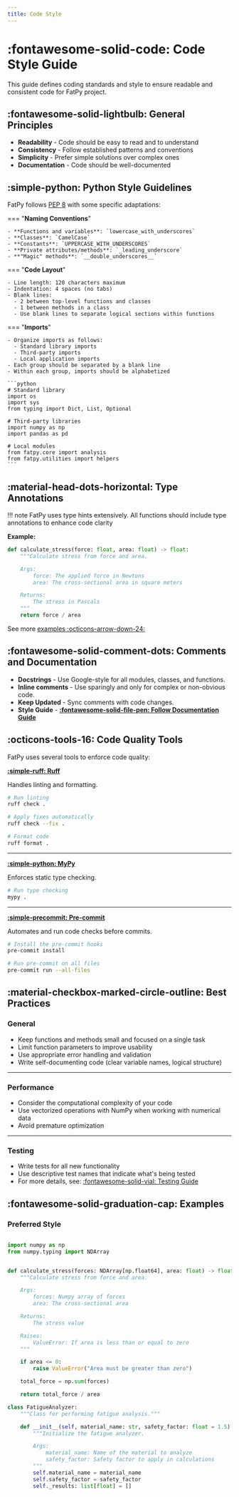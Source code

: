```yaml
---
title: Code Style
---
```



# :fontawesome-solid-code: Code Style Guide

This guide defines coding standards and style to ensure readable and consistent code for FatPy project.

## :fontawesome-solid-lightbulb: General Principles

- **Readability** - Code should be easy to read and to understand
- **Consistency** - Follow established patterns and conventions
- **Simplicity** - Prefer simple solutions over complex ones
- **Documentation** - Code should be well-documented

## :simple-python: Python Style Guidelines

FatPy follows [PEP 8](https://www.python.org/dev/peps/pep-0008/) with some specific adaptations:

=== "**Naming Conventions**"

    - **Functions and variables**: `lowercase_with_underscores`
    - **Classes**: `CamelCase`
    - **Constants**: `UPPERCASE_WITH_UNDERSCORES`
    - **Private attributes/methods**: `_leading_underscore`
    - **"Magic" methods**: `__double_underscores__`

=== "**Code Layout**"

    - Line length: 120 characters maximum
    - Indentation: 4 spaces (no tabs)
    - Blank lines:
      - 2 between top-level functions and classes
      - 1 between methods in a class
      - Use blank lines to separate logical sections within functions

=== "**Imports**"

    - Organize imports as follows:
      - Standard library imports
      - Third-party imports
      - Local application imports
    - Each group should be separated by a blank line
    - Within each group, imports should be alphabetized

    ```python
    # Standard library
    import os
    import sys
    from typing import Dict, List, Optional

    # Third-party libraries
    import numpy as np
    import pandas as pd

    # Local modules
    from fatpy.core import analysis
    from fatpy.utilities import helpers
    ```

## :material-head-dots-horizontal: Type Annotations

!!! note
    FatPy uses type hints extensively. All functions should include type annotations to enhance code clarity

**Example:**

```python
def calculate_stress(force: float, area: float) -> float:
    """Calculate stress from force and area.

    Args:
        force: The applied force in Newtons
        area: The cross-sectional area in square meters

    Returns:
        The stress in Pascals
    """
    return force / area
```

See more [examples :octicons-arrow-down-24:](#examples)

## :fontawesome-solid-comment-dots: Comments and Documentation

- **Docstrings** - Use Google-style for all modules, classes, and functions.
- **Inline comments** - Use sparingly and only for complex or non-obvious code.
- **Keep Updated** - Sync comments with code changes.
- **Style Guide** -  **[:fontawesome-solid-file-pen: Follow Documentation Guide](documentation.md)**

## :octicons-tools-16: Code Quality Tools

FatPy uses several tools to enforce code quality:

**[:simple-ruff: Ruff](https://docs.astral.sh/ruff/)**

Handles linting and formatting.

```bash
# Run linting
ruff check .

# Apply fixes automatically
ruff check --fix .

# Format code
ruff format .
```

---

**[:simple-python: MyPy](https://mypy.readthedocs.io/)**

Enforces static type checking.

```bash
# Run type checking
mypy .
```

---

**[:simple-precommit: Pre-commit](https://pre-commit.com/)**

Automates and run code checks before commits.

```bash
# Install the pre-commit hooks
pre-commit install

# Run pre-commit on all files
pre-commit run --all-files
```

## :material-checkbox-marked-circle-outline: Best Practices

### General

- Keep functions and methods small and focused on a single task
- Limit function parameters to improve usability
- Use appropriate error handling and validation
- Write self-documenting code (clear variable names, logical structure)

---

### Performance

- Consider the computational complexity of your code
- Use vectorized operations with NumPy when working with numerical data
- Avoid premature optimization

---

### Testing

- Write tests for all new functionality
- Use descriptive test names that indicate what's being tested
- For more details, see: [:fontawesome-solid-vial: Testing Guide](testing.md)

## :fontawesome-solid-graduation-cap: Examples

### Preferred Style

```python

import numpy as np
from numpy.typing import NDArray


def calculate_stress(forces: NDArray[np.float64], area: float) -> float:
    """Calculate stress from force and area.

    Args:
        forces: Numpy array of forces
        area: The cross-sectional area

    Returns:
        The stress value

    Raises:
        ValueError: If area is less than or equal to zero
    """

    if area <= 0:
        raise ValueError("Area must be greater than zero")

    total_force = np.sum(forces)

    return total_force / area
```

```python
class FatigueAnalyzer:
    """Class for performing fatigue analysis."""

    def __init__(self, material_name: str, safety_factor: float = 1.5) -> None:
        """Initialize the fatigue analyzer.

        Args:
            material_name: Name of the material to analyze
            safety_factor: Safety factor to apply in calculations
        """
        self.material_name = material_name
        self.safety_factor = safety_factor
        self._results: list[float] = []
```
